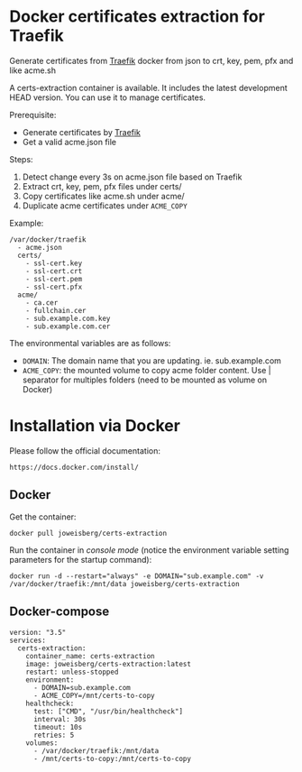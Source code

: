 Docker certificates extraction for Traefik
============

Generate certificates from [Traefik](https://docs.traefik.io/) docker from json to crt, key, pem, pfx and like acme.sh

A certs-extraction container is available. It includes the latest development HEAD version. You can use it to manage certificates.

Prerequisite:

* Generate certificates by [Traefik](https://docs.traefik.io/)
* Get a valid acme.json file

Steps:
1. Detect change every 3s on acme.json file based on Traefik
2. Extract crt, key, pem, pfx files under certs/
3. Copy certificates like acme.sh under acme/
4. Duplicate acme certificates under `ACME_COPY`

Example:

    /var/docker/traefik
      - acme.json
      certs/
        - ssl-cert.key
        - ssl-cert.crt
        - ssl-cert.pem
        - ssl-cert.pfx
      acme/
        - ca.cer
        - fullchain.cer
        - sub.example.com.key
        - sub.example.com.cer

The environmental variables are as follows:
* `DOMAIN`: The domain name that you are updating. ie. sub.example.com
* `ACME_COPY`: the mounted volume to copy acme folder content. Use | separator for multiples folders (need to be mounted as volume on Docker)

Installation via Docker
============

Please follow the official documentation:

    https://docs.docker.com/install/

Docker
---------------------

Get the container:

    docker pull joweisberg/certs-extraction

Run the container in *console mode* (notice the environment variable setting parameters for the startup command):

    docker run -d --restart="always" -e DOMAIN="sub.example.com" -v /var/docker/traefik:/mnt/data joweisberg/certs-extraction

Docker-compose
---------------------

    version: "3.5"
    services:
      certs-extraction:
        container_name: certs-extraction
        image: joweisberg/certs-extraction:latest
        restart: unless-stopped
        environment:
          - DOMAIN=sub.example.com
          - ACME_COPY=/mnt/certs-to-copy
        healthcheck:
          test: ["CMD", "/usr/bin/healthcheck"]
          interval: 30s
          timeout: 10s
          retries: 5
        volumes:
          - /var/docker/traefik:/mnt/data
          - /mnt/certs-to-copy:/mnt/certs-to-copy
